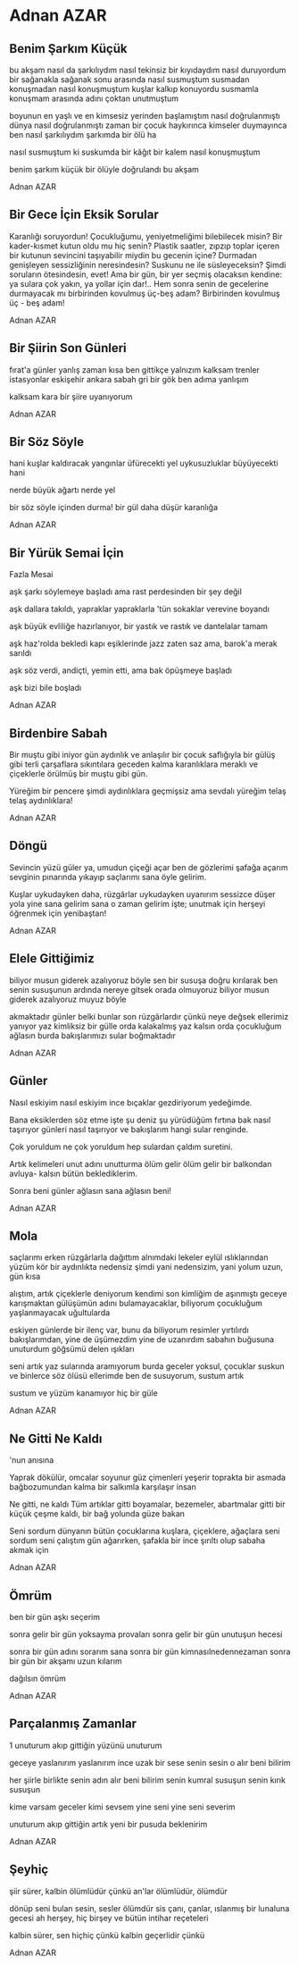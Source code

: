 # Adnan AZAR

## Benim Şarkım Küçük

bu akşam nasıl da şarkılıydım
nasıl tekinsiz bir kıyıdaydım
nasıl duruyordum bir sağanakla
sağanak sonu arasında
nasıl susmuştum susmadan
konuşmadan nasıl konuşmuştum
kuşlar kalkıp konuyordu
susmamla konuşmam arasında
adını çoktan unutmuştum

boyunun en yaşlı ve en
kimsesiz yerinden başlamıştım
nasıl doğrulanmıştı dünya
nasıl doğrulanmıştı zaman
bir çocuk haykırınca
kimseler duymayınca
ben nasıl şarkılıydım
şarkımda bir ölü ha

nasıl susmuştum ki suskumda
bir kâğıt bir kalem
nasıl konuşmuştum



benim şarkım küçük
bir ölüyle doğrulandı bu akşam

Adnan AZAR

## Bir Gece İçin Eksik Sorular

Karanlığı soruyordun! 
          Çocukluğumu, yeniyetmeliğimi bilebilecek misin? 
          Bir kader-kısmet kutun oldu mu hiç senin? 
Plastik saatler, zıpzıp toplar içeren bir kutunun 
sevincini taşıyabilir miydin bu gecenin içine? 
          Durmadan genişleyen sessizliğinin neresindesin? 
          Suskunu ne ile süsleyeceksin? 
          Şimdi soruların ötesindesin, evet! Ama bir gün, 
bir yer seçmiş olacaksın kendine: ya sulara çok yakın, 
ya yollar için dar!.. 
          Hem sonra senin de gecelerine durmayacak mı
          birbirinden kovulmuş üç-beş adam?
          Birbirinden kovulmuş üç - beş adam!

Adnan AZAR

## Bir Şiirin Son Günleri

fırat'a
günler yanlış zaman kısa ben gittikçe yalnızım
kalksam trenler istasyonlar eskişehir ankara
sabah gri bir gök ben adıma yanlışım

kalksam kara bir şiire uyanıyorum

Adnan AZAR

## Bir Söz Söyle

hani kuşlar kaldıracak 
yangınlar üfürecekti yel 
uykusuzluklar büyüyecekti hani 

nerde büyük ağartı 
nerde yel 

bir söz söyle içinden 
durma! bir gül daha düşür 
karanlığa

Adnan AZAR

## Bir Yürük Semai İçin
  Fazla Mesai

aşk şarkı söylemeye başladı
	ama rast perdesinden bir şey değil

aşk dallara takıldı, yapraklar yapraklarla
	'tün sokaklar verevine boyandı

aşk büyük evliliğe hazırlanıyor, bir yastık
	ve rastık ve dantelalar tamam

aşk haz'rolda bekledi kapı eşiklerinde jazz
	zaten saz ama, barok'a merak sarıldı

aşk söz verdi, andiçti, yemin etti, ama bak
	öpüşmeye başladı


aşk bizi bile boşladı

Adnan AZAR

## Birdenbire Sabah

Bir muştu gibi iniyor gün
aydınlık ve anlaşılır
bir çocuk saflığıyla
bir gülüş gibi
terli çarşaflara sıkıntılara
geceden kalma karanlıklara
meraklı ve çiçeklerle örülmüş
bir muştu gibi gün.

Yüreğim bir pencere şimdi
aydınlıklara
geçmişsiz ama sevdalı
yüreğim telaş telaş
aydınlıklara!

Adnan AZAR

## Döngü

Sevincin yüzü güler ya, umudun çiçeği açar
ben de gözlerimi şafağa açarım
sevginin pınarında yıkayıp saçlarımı
sana öyle gelirim.

Kuşlar uykudayken daha, rüzgârlar uykudayken
uyanırım sessizce
düşer yola yine sana gelirim
sana o zaman gelirim işte;
unutmak için herşeyi
öğrenmek için yenibaştan!

Adnan AZAR

## Elele Gittiğimiz

biliyor musun giderek azalıyoruz böyle
sen bir susuşa doğru kırılarak
ben senin susuşunun ardında
nereye gitsek orada olmuyoruz
biliyor musun giderek azalıyoruz muyuz böyle

akmaktadır günler belki bunlar son rüzgârlardır
çünkü neye değsek ellerimiz yanıyor
yaz kimliksiz bir gülle orda kalakalmış
yaz kalsın orda çocukluğum ağlasın
burda bakışlarımızı sular boğmaktadır

Adnan AZAR

## Günler

Nasıl eskiyim nasıl eskiyim 
ince bıçaklar gezdiriyorum yedeğimde. 

Bana eksiklerden söz etme 
işte şu deniz şu yürüdüğüm fırtına 
bak nasıl taşırıyor günleri 
nasıl taşırıyor ve bakışlarım 
hangi sular renginde. 

Çok yoruldum ne çok yoruldum 
hep sulardan çaldım suretini. 

Artık kelimeleri unut adını unutturma 
ölüm gelir ölüm gelir 
bir balkondan avluya- 
kalsın bütün beklediklerim. 

Sonra beni günler ağlasın 
sana ağlasın beni!

Adnan AZAR

## Mola

saçlarımı erken rüzgârlarla dağıttım 
alnımdaki lekeler eylül ıslıklarından 
yüzüm kör bir aydınlıkta nedensiz şimdi 
yani nedensizim, yani yolum uzun, gün kısa 

alıştım, artık çiçeklerle deniyorum kendimi 
son kimliğim de aşınmıştı geceye karışmaktan 
gülüşümün adını bulamayacaklar, biliyorum 
çocukluğum yaşlanmayacak uğultularda 

eskiyen günlerde bir ilenç var, bunu da biliyorum 
resimler yırtılırdı bakışlarımdan, yine de üşümezdim 
yine de uzanırdım sabahın buğusuna 
unuturdum göğsümü delen ışıkları 

seni artık yaz sularında aramıyorum 
burda geceler yoksul, çocuklar suskun 
ve binlerce söz ölüsü ellerimde 
ben de susuyorum, sustum artık 

sustum ve yüzüm kanamıyor hiç bir güle

Adnan AZAR

## Ne Gitti Ne Kaldı

'nun anısına

Yaprak dökülür, omcalar soyunur
güz çimenleri yeşerir toprakta
bir asmada
bağbozumundan kalma bir salkımla karşılaşır insan

Ne gitti, ne kaldı
Tüm artıklar gitti
boyamalar, bezemeler, abartmalar gitti
bir küçük çeşme kaldı, bir bağ yolunda
güze bakan

Seni sordum dünyanın bütün çocuklarına
kuşlara, çiçeklere, ağaçlara seni sordum
seni çalıştım gün ağarırken, şafakla
bir ince şırıltı olup sabaha akmak için

Adnan AZAR

## Ömrüm

ben bir gün aşkı seçerim

sonra gelir bir gün yoksayma provaları
sonra gelir bir gün unutuşun hecesi

sonra bir gün adını sorarım sana
sonra bir gün kimnasılnedennezaman
sonra bir gün bir akşamı uzun kılarım

dağılsın ömrüm

Adnan AZAR

## Parçalanmış Zamanlar

1
unuturum akıp gittiğin
yüzünü unuturum

geceye yaslanırım
yaslanırım ince uzak bir sese
senin sesin o
alır beni bilirim

her şiirle birlikte
senin adın
alır beni bilirim
senin kumral susuşun
senin kırık susuşun

kime varsam geceler
kimi sevsem yine seni
yine seni severim

unuturum akıp gittiğin
artık yeni bir pusuda beklenirim

Adnan AZAR

## Şeyhiç

şiir sürer, kalbin ölümlüdür çünkü 
an'lar ölümlüdür, ölümdür 

dönüp seni bulan sesin, sesler 
ölümdür 
sis çanı, çanlar, ıslanmış 
bir lunaluna gecesi 
ah herşey, hiç birşey 
ve bütün intihar reçeteleri 

kalbin sürer, sen hiçhiç çünkü 
kalbin geçerlidir çünkü

Adnan AZAR